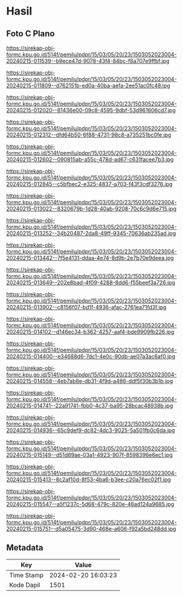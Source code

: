# Hasil

## Foto C Plano

https://sirekap-obj-formc.kpu.go.id/514f/pemilu/pdpr/15/03/05/20/23/1503052023004-20240215-011539--b9ece47d-9078-43f4-84bc-f8a707e9ffbf.jpg

https://sirekap-obj-formc.kpu.go.id/514f/pemilu/pdpr/15/03/05/20/23/1503052023004-20240215-011809--d762151b-ed0a-40ba-aefa-2ee51ac0fc48.jpg

https://sirekap-obj-formc.kpu.go.id/514f/pemilu/pdpr/15/03/05/20/23/1503052023004-20240215-012020--81436e00-09c8-4595-9dbf-53d961606cd7.jpg

https://sirekap-obj-formc.kpu.go.id/514f/pemilu/pdpr/15/03/05/20/23/1503052023004-20240215-012312--dfd64b50-6f88-4731-98c8-a735251bc0fe.jpg

https://sirekap-obj-formc.kpu.go.id/514f/pemilu/pdpr/15/03/05/20/23/1503052023004-20240215-012602--090815ab-a55c-478d-ad67-c631facee7b3.jpg

https://sirekap-obj-formc.kpu.go.id/514f/pemilu/pdpr/15/03/05/20/23/1503052023004-20240215-012845--c5bfbec2-e325-4837-a703-f43f3cdf3276.jpg

https://sirekap-obj-formc.kpu.go.id/514f/pemilu/pdpr/15/03/05/20/23/1503052023004-20240215-013022--8320679b-1d28-40ab-9208-70c6c9d6e715.jpg

https://sirekap-obj-formc.kpu.go.id/514f/pemilu/pdpr/15/03/05/20/23/1503052023004-20240215-013252--34b20487-2da8-49ff-9345-70636ab235ad.jpg

https://sirekap-obj-formc.kpu.go.id/514f/pemilu/pdpr/15/03/05/20/23/1503052023004-20240215-013442--7f5e4131-ddaa-4e74-8d9b-2e7b70e9deea.jpg

https://sirekap-obj-formc.kpu.go.id/514f/pemilu/pdpr/15/03/05/20/23/1503052023004-20240215-013649--202e8bad-4f09-4288-8dd6-f55beef3a726.jpg

https://sirekap-obj-formc.kpu.go.id/514f/pemilu/pdpr/15/03/05/20/23/1503052023004-20240215-013902--c8156f07-bd1f-4936-afac-2761ea71fd3f.jpg

https://sirekap-obj-formc.kpu.go.id/514f/pemilu/pdpr/15/03/05/20/23/1503052023004-20240215-014102--d146ec34-b362-4257-aaf4-bde9909fb226.jpg

https://sirekap-obj-formc.kpu.go.id/514f/pemilu/pdpr/15/03/05/20/23/1503052023004-20240215-014400--e34688d6-7dc1-4e0c-90db-ae07a3ac6af0.jpg

https://sirekap-obj-formc.kpu.go.id/514f/pemilu/pdpr/15/03/05/20/23/1503052023004-20240215-014558--4eb7ab8e-db31-4f9d-a486-ddf5f30b3b1b.jpg

https://sirekap-obj-formc.kpu.go.id/514f/pemilu/pdpr/15/03/05/20/23/1503052023004-20240215-014741--22a91741-fbb0-4c37-ba95-28bcac48938b.jpg

https://sirekap-obj-formc.kpu.go.id/514f/pemilu/pdpr/15/03/05/20/23/1503052023004-20240215-014936--65c9def9-dc82-4dc3-9025-5a501fb0c6da.jpg

https://sirekap-obj-formc.kpu.go.id/514f/pemilu/pdpr/15/03/05/20/23/1503052023004-20240215-015149--d51d89ae-03a1-4923-907f-8598396e6ec1.jpg

https://sirekap-obj-formc.kpu.go.id/514f/pemilu/pdpr/15/03/05/20/23/1503052023004-20240215-015413--8c2af10d-8f53-4ba6-b3ee-c20a76ec02f1.jpg

https://sirekap-obj-formc.kpu.go.id/514f/pemilu/pdpr/15/03/05/20/23/1503052023004-20240215-015547--a5f1237c-5d68-479c-820e-46ad124a9685.jpg

https://sirekap-obj-formc.kpu.go.id/514f/pemilu/pdpr/15/03/05/20/23/1503052023004-20240215-015751--d5a05475-3d90-468e-a606-f92a5bd248dd.jpg


## Metadata

| Key        | Value               |
| ---------- | ------------------- |
| Time Stamp | 2024-02-20 16:03:23 |
| Kode Dapil | 1501                |



